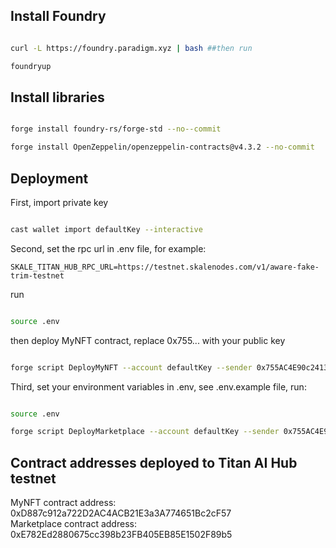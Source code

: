 ## Install Foundry

```bash

curl -L https://foundry.paradigm.xyz | bash ##then run

foundryup

```

## Install libraries

```bash

forge install foundry-rs/forge-std --no--commit

forge install OpenZeppelin/openzeppelin-contracts@v4.3.2 --no-commit

```

## Deployment

First, import private key

```bash

cast wallet import defaultKey --interactive

```

Second, set the rpc url in .env file, for example:

```
SKALE_TITAN_HUB_RPC_URL=https://testnet.skalenodes.com/v1/aware-fake-trim-testnet
```

run

```bash

source .env

```

then deploy MyNFT contract, replace 0x755... with your public key

```bash

forge script DeployMyNFT --account defaultKey --sender 0x755AC4E90c24135f1B7f73AeEA6a7ff42b07dd94 --rpc-url $SKALE_TITAN_HUB_RPC_URL --broadcast --legacy

```

Third, set your environment variables in .env, see .env.example file, run:

```bash

source .env

forge script DeployMarketplace --account defaultKey --sender 0x755AC4E90c24135f1B7f73AeEA6a7ff42b07dd94 --rpc-url $SKALE_TITAN_HUB_RPC_URL --broadcast --legacy

```

## Contract addresses deployed to Titan AI Hub testnet

MyNFT contract address: 0xD887c912a722D2AC4ACB21E3a3A774651Bc2cF57 <br>
Marketplace contract address: 0xE782Ed2880675cc398b23FB405EB85E1502F89b5
